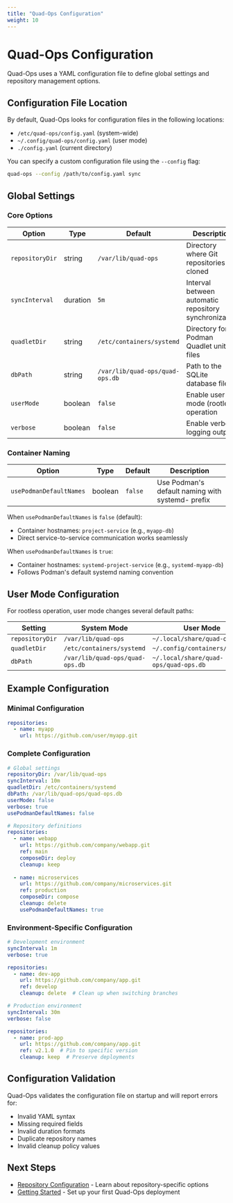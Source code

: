 ```yaml
---
title: "Quad-Ops Configuration"
weight: 10
---
```


# Quad-Ops Configuration

Quad-Ops uses a YAML configuration file to define global settings and repository management options.

## Configuration File Location

By default, Quad-Ops looks for configuration files in the following locations:

- `/etc/quad-ops/config.yaml` (system-wide)
- `~/.config/quad-ops/config.yaml` (user mode)
- `./config.yaml` (current directory)

You can specify a custom configuration file using the `--config` flag:

```bash
quad-ops --config /path/to/config.yaml sync
```

## Global Settings

### Core Options

| Option | Type | Default | Description |
|--------|------|---------|-------------|
| `repositoryDir` | string | `/var/lib/quad-ops` | Directory where Git repositories are cloned |
| `syncInterval` | duration | `5m` | Interval between automatic repository synchronization |
| `quadletDir` | string | `/etc/containers/systemd` | Directory for Podman Quadlet unit files |
| `dbPath` | string | `/var/lib/quad-ops/quad-ops.db` | Path to the SQLite database file |
| `userMode` | boolean | `false` | Enable user-mode (rootless) operation |
| `verbose` | boolean | `false` | Enable verbose logging output |

### Container Naming

| Option | Type | Default | Description |
|--------|------|---------|-------------|
| `usePodmanDefaultNames` | boolean | `false` | Use Podman's default naming with systemd- prefix |

When `usePodmanDefaultNames` is `false` (default):
- Container hostnames: `project-service` (e.g., `myapp-db`)
- Direct service-to-service communication works seamlessly

When `usePodmanDefaultNames` is `true`:
- Container hostnames: `systemd-project-service` (e.g., `systemd-myapp-db`)
- Follows Podman's default systemd naming convention

## User Mode Configuration

For rootless operation, user mode changes several default paths:

| Setting | System Mode | User Mode |
|---------|-------------|-----------|
| `repositoryDir` | `/var/lib/quad-ops` | `~/.local/share/quad-ops` |
| `quadletDir` | `/etc/containers/systemd` | `~/.config/containers/systemd` |
| `dbPath` | `/var/lib/quad-ops/quad-ops.db` | `~/.local/share/quad-ops/quad-ops.db` |

## Example Configuration

### Minimal Configuration

```yaml
repositories:
  - name: myapp
    url: https://github.com/user/myapp.git
```

### Complete Configuration

```yaml
# Global settings
repositoryDir: /var/lib/quad-ops
syncInterval: 10m
quadletDir: /etc/containers/systemd
dbPath: /var/lib/quad-ops/quad-ops.db
userMode: false
verbose: true
usePodmanDefaultNames: false

# Repository definitions
repositories:
  - name: webapp
    url: https://github.com/company/webapp.git
    ref: main
    composeDir: deploy
    cleanup: keep
    
  - name: microservices
    url: https://github.com/company/microservices.git
    ref: production
    composeDir: compose
    cleanup: delete
    usePodmanDefaultNames: true
```

### Environment-Specific Configuration

```yaml
# Development environment
syncInterval: 1m
verbose: true

repositories:
  - name: dev-app
    url: https://github.com/company/app.git
    ref: develop
    cleanup: delete  # Clean up when switching branches
```

```yaml
# Production environment
syncInterval: 30m
verbose: false

repositories:
  - name: prod-app
    url: https://github.com/company/app.git
    ref: v2.1.0  # Pin to specific version
    cleanup: keep  # Preserve deployments
```

## Configuration Validation

Quad-Ops validates the configuration file on startup and will report errors for:

- Invalid YAML syntax
- Missing required fields
- Invalid duration formats
- Duplicate repository names
- Invalid cleanup policy values

## Next Steps

- [Repository Configuration](repository-configuration) - Learn about repository-specific options
- [Getting Started](../getting-started) - Set up your first Quad-Ops deployment